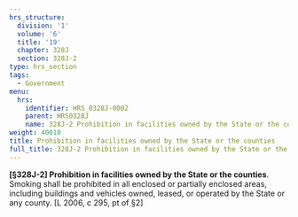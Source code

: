 ```yaml
---
hrs_structure:
  division: '1'
  volume: '6'
  title: '19'
  chapter: 328J
  section: 328J-2
type: hrs_section
tags:
  - Government
menu:
  hrs:
    identifier: HRS_0328J-0002
    parent: HRS0328J
    name: 328J-2 Prohibition in facilities owned by the State or the counties
weight: 40010
title: Prohibition in facilities owned by the State or the counties
full_title: 328J-2 Prohibition in facilities owned by the State or the counties
---
```

**[§328J-2] Prohibition in facilities owned by the State or the counties**. Smoking shall be prohibited in all enclosed or partially enclosed areas, including buildings and vehicles owned, leased, or operated by the State or any county. [L 2006, c 295, pt of §2]